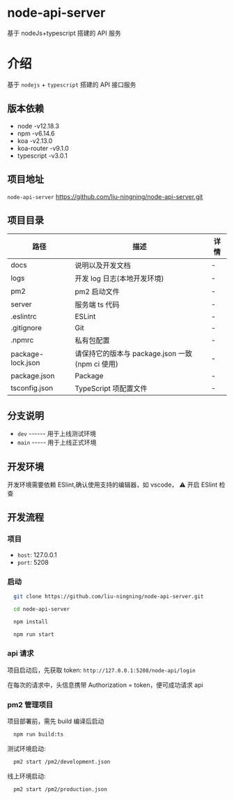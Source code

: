 # node-api-server

基于 nodeJs+typescript 搭建的 API 服务

# 介绍

基于 `nodejs` + `typescript` 搭建的 API 接口服务

## 版本依赖

- node -v12.18.3
- npm -v6.14.6
- koa -v2.13.0
- koa-router -v9.1.0
- typescript -v3.0.1

## 项目地址

`node-api-server` <https://github.com/liu-ningning/node-api-server.git>

## 项目目录

| 路径              | 描述                                            | 详情 |
| ----------------- | ----------------------------------------------- | ---- |
| docs              | 说明以及开发文档                                | -    |
| logs              | 开发 log 日志(本地开发环境)                     | -    |
| pm2               | pm2 启动文件                                    | -    |
| server            | 服务端 ts 代码                                  | -    |
| .eslintrc         | ESLint                                          | -    |
| .gitignore        | Git                                             | -    |
| .npmrc            | 私有包配置                                      | -    |
| package-lock.json | 请保持它的版本与 package.json 一致(npm ci 使用) | -    |
| package.json      | Package                                         | -    |
| tsconfig.json     | TypeScript 项配置文件                           | -    |

## 分支说明

- `dev` ------ 用于上线测试环境
- `main` ----- 用于上线正式环境

## 开发环境

开发环境需要依赖 ESlint,确认使用支持的编辑器，如 vscode， ⚠️ 开启 ESlint 检查

## 开发流程

### 项目

- `host`: 127.0.0.1
- `port`: 5208

### 启动

```bash
  git clone https://github.com/liu-ningning/node-api-server.git
```

```bash
  cd node-api-server
```

```bash
  npm install
```

```bash
  npm run start
```

### api 请求

项目启动后，先获取 token: `http://127.0.0.1:5208/node-api/login`

在每次的请求中，头信息携带 Authorization = token，便可成功请求 api

### pm2 管理项目

项目部署前，需先 build 编译后启动

```bash
  npm run build:ts
```

测试环境启动:

```bash
  pm2 start /pm2/development.json
```

线上环境启动:

```bash
  pm2 start /pm2/production.json
```
